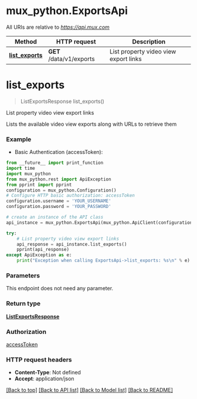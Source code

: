 # mux_python.ExportsApi

All URIs are relative to *https://api.mux.com*

Method | HTTP request | Description
------------- | ------------- | -------------
[**list_exports**](ExportsApi.md#list_exports) | **GET** /data/v1/exports | List property video view export links


# **list_exports**
> ListExportsResponse list_exports()

List property video view export links

Lists the available video view exports along with URLs to retrieve them 

### Example

* Basic Authentication (accessToken): 
```python
from __future__ import print_function
import time
import mux_python
from mux_python.rest import ApiException
from pprint import pprint
configuration = mux_python.Configuration()
# Configure HTTP basic authorization: accessToken
configuration.username = 'YOUR_USERNAME'
configuration.password = 'YOUR_PASSWORD'

# create an instance of the API class
api_instance = mux_python.ExportsApi(mux_python.ApiClient(configuration))

try:
    # List property video view export links
    api_response = api_instance.list_exports()
    pprint(api_response)
except ApiException as e:
    print("Exception when calling ExportsApi->list_exports: %s\n" % e)
```

### Parameters
This endpoint does not need any parameter.

### Return type

[**ListExportsResponse**](ListExportsResponse.md)

### Authorization

[accessToken](../README.md#accessToken)

### HTTP request headers

 - **Content-Type**: Not defined
 - **Accept**: application/json

[[Back to top]](#) [[Back to API list]](../README.md#documentation-for-api-endpoints) [[Back to Model list]](../README.md#documentation-for-models) [[Back to README]](../README.md)

